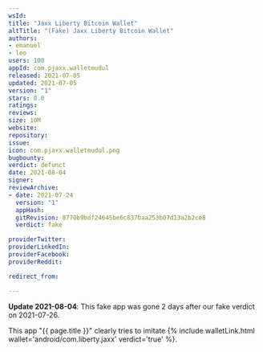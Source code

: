 ```yaml
---
wsId: 
title: "Jaxx Liberty Bitcoin Wallet"
altTitle: "(Fake) Jaxx Liberty Bitcoin Wallet"
authors:
- emanuel
- leo
users: 100
appId: com.pjaxx.walletmudul
released: 2021-07-05
updated: 2021-07-05
version: "1"
stars: 0.0
ratings: 
reviews: 
size: 10M
website: 
repository: 
issue: 
icon: com.pjaxx.walletmudul.png
bugbounty: 
verdict: defunct
date: 2021-08-04
signer: 
reviewArchive:
- date: 2021-07-24
  version: "1"
  appHash: 
  gitRevision: 8770b9bdf24645be6c837baa253b07d13a2b2ce8
  verdict: fake

providerTwitter: 
providerLinkedIn: 
providerFacebook: 
providerReddit: 

redirect_from:

---
```



**Update 2021-08-04**: This fake app was gone 2 days after our fake verdict on
2021-07-26.


This app "{{ page.title }}" clearly tries to imitate
{% include walletLink.html wallet='android/com.liberty.jaxx' verdict='true' %}.
